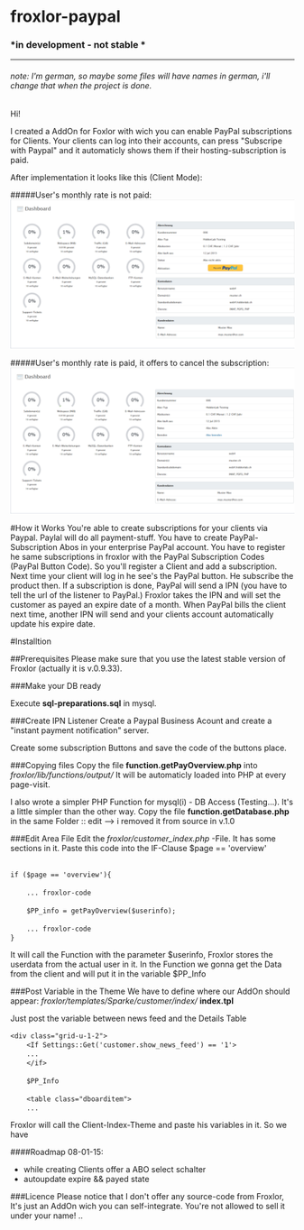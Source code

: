 # froxlor-paypal
### *in development - not stable * 
----------
###### note: I'm german, so maybe some files will have names in german, i'll change that when the project is done.

Hi!

I created a AddOn for Foxlor with wich you can enable PayPal subscriptions for Clients. Your clients can log into their accounts, can press "Subscripe with Paypal" and it automaticly shows them if their hosting-subscription is paid.

After implementation it looks like this (Client Mode):

#####User's monthly rate is not paid:
![ScreenShot](https://raw.githubusercontent.com/zweistift/froxlor-paypal/master/img/screens.png)

#####User's monthly rate is paid, it offers to cancel the subscription:
![ScreenShot](https://raw.githubusercontent.com/zweistift/froxlor-paypal/master/img/screens2.png)

#How it Works
You're able to create subscriptions for your clients via Paypal. Paylal will do all payment-stuff.
You have to create PayPal-Subscription Abos in your enterprise PayPal account.
You have to register he same subscriptions in froxlor with the PayPal Subscription Codes (PayPal Button Code).
So you'll register a Client and add a subscription. Next time your client will log in he see's the PayPal button. He subscribe the product then. If a subscription is done, PayPal will send a IPN (you have to tell the url of the listener to PayPal.) Froxlor takes the IPN and will set the customer as payed an expire date of a month. When PayPal bills the client next time, another IPN will send and your clients account automatically update his expire date.

#Installtion

##Prerequisites
Please make sure that you use the latest stable version of Froxlor (actually it is v.0.9.33).

###Make your DB ready

Execute **sql-preparations.sql** in mysql.


###Create IPN Listener
Create a Paypal Business Acount and create a "instant payment notification" server.

Create some subscription Buttons and save the code of the buttons place.

###Copying files
Copy the file **function.getPayOverview.php** into *froxlor/lib/functions/output/*
It will be automaticly loaded into PHP at every page-visit.


I also wrote a simpler PHP Function  for mysql(i) - DB Access (Testing...). It's a little simpler than the other way. Copy the file **function.getDatabase.php** in the same Folder :: edit --> i removed it from source in v.1.0

###Edit Area File
Edit the *froxlor/customer_index.php* -File. It has some sections in it. Paste this code into the IF-Clause $page == 'overview'
```

if ($page == 'overview'){

    ... froxlor-code
    
    $PP_info = getPayOverview($userinfo);
    
    ... froxlor-code
}
```
It will call the Function with the parameter $userinfo, Froxlor stores the userdata from the actual user in it. In the Function we gonna get the Data from the client and will put it in the variable $PP_Info

###Post Variable in the Theme
We have to define where our AddOn should appear:
*froxlor/templates/Sparke/customer/index/* **index.tpl**

Just post the variable between news feed and the Details Table
```
<div class="grid-u-1-2">
    <If Settings::Get('customer.show_news_feed') == '1'>
    ...
    </if>
    
    $PP_Info
    
    <table class="dboarditem">
    ...
```



Froxlor will call the Client-Index-Theme and paste his variables in it. So we have 










####Roadmap 08-01-15:
* while creating Clients offer a ABO select schalter
* autoupdate expire && payed state




###Licence
Please notice that I don't offer any source-code from Froxlor, It's just an AddOn wich you can self-integrate. 
You're not allowed to sell it under your name! ..



